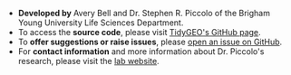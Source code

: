 * __Developed by__ Avery Bell and Dr. Stephen R. Piccolo of the Brigham Young University Life Sciences Department.
* To access the __source code__, please visit <a href = "https://github.com/srp33/TidyGEO" target = "_blank">TidyGEO's GitHub page</a>.
* To __offer suggestions or raise issues__, please <a href = "https://github.com/srp33/TidyGEO/issues" target = "_blank">open an issue on GitHub</a>.
* For __contact information__ and more information about Dr. Piccolo's research, please visit the <a href = "https://piccolo.byu.edu/" target = "_blank">lab website</a>.

